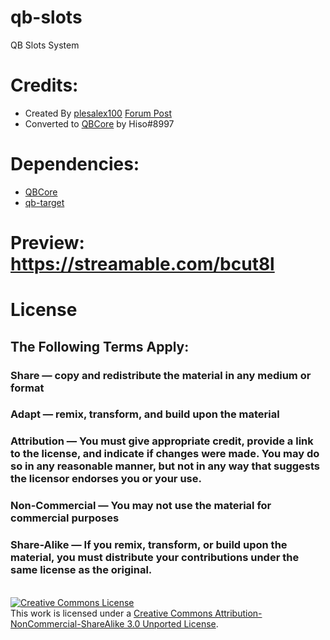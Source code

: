 # qb-slots
QB Slots System

# Credits:
* Created By [plesalex100](https://forum.cfx.re/u/plesalex100) [Forum Post](https://forum.cfx.re/t/release-vrp-esx-slots-5x3-slot-machine-animated-sound-effects/627146)
* Converted to [QBCore](https://github.com/qbcore-framework) by Hiso#8997


# Dependencies:
*  [QBCore](https://github.com/qbcore-framework)
*  [qb-target](https://github.com/BerkieBb/qb-target)

# Preview: https://streamable.com/bcut8l

# License

## The Following Terms Apply:

### Share — copy and redistribute the material in any medium or format

### Adapt — remix, transform, and build upon the material

### Attribution — You must give appropriate credit, provide a link to the license, and indicate if changes were made. You may do so in any reasonable manner, but not in any way that suggests the licensor endorses you or your use.

### Non-Commercial — You may not use the material for commercial purposes

### Share-Alike — If you remix, transform, or build upon the material, you must distribute your contributions under the same license as the original.
</li>
<br> 
<a rel="license" href="http://creativecommons.org/licenses/by-nc-sa/3.0/"><img alt="Creative Commons License" style="border-width:0" src="https://i.creativecommons.org/l/by-nc-sa/3.0/88x31.png" /></a><br />This work is licensed under a <a rel="license" href="http://creativecommons.org/licenses/by-nc-sa/3.0/">Creative Commons Attribution-NonCommercial-ShareAlike 3.0 Unported License</a>.
